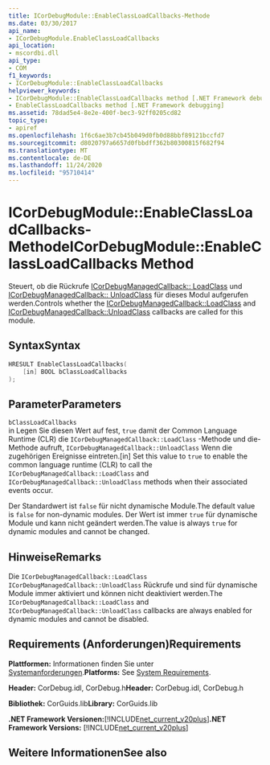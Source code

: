```yaml
---
title: ICorDebugModule::EnableClassLoadCallbacks-Methode
ms.date: 03/30/2017
api_name:
- ICorDebugModule.EnableClassLoadCallbacks
api_location:
- mscordbi.dll
api_type:
- COM
f1_keywords:
- ICorDebugModule::EnableClassLoadCallbacks
helpviewer_keywords:
- ICorDebugModule::EnableClassLoadCallbacks method [.NET Framework debugging]
- EnableClassLoadCallbacks method [.NET Framework debugging]
ms.assetid: 78dad5e4-8e2e-400f-bec3-92ff0205cd82
topic_type:
- apiref
ms.openlocfilehash: 1f6c6ae3b7cb45b049d0fb0d88bbf89121bccfd7
ms.sourcegitcommit: d8020797a6657d0fbbdff362b80300815f682f94
ms.translationtype: MT
ms.contentlocale: de-DE
ms.lasthandoff: 11/24/2020
ms.locfileid: "95710414"
---
```

# <a name="icordebugmoduleenableclassloadcallbacks-method"></a><span data-ttu-id="7c940-102">ICorDebugModule::EnableClassLoadCallbacks-Methode</span><span class="sxs-lookup"><span data-stu-id="7c940-102">ICorDebugModule::EnableClassLoadCallbacks Method</span></span>

<span data-ttu-id="7c940-103">Steuert, ob die Rückrufe [ICorDebugManagedCallback:: LoadClass](icordebugmanagedcallback-loadclass-method.md) und [ICorDebugManagedCallback:: UnloadClass](icordebugmanagedcallback-unloadclass-method.md) für dieses Modul aufgerufen werden.</span><span class="sxs-lookup"><span data-stu-id="7c940-103">Controls whether the [ICorDebugManagedCallback::LoadClass](icordebugmanagedcallback-loadclass-method.md) and [ICorDebugManagedCallback::UnloadClass](icordebugmanagedcallback-unloadclass-method.md) callbacks are called for this module.</span></span>  
  
## <a name="syntax"></a><span data-ttu-id="7c940-104">Syntax</span><span class="sxs-lookup"><span data-stu-id="7c940-104">Syntax</span></span>  
  
```cpp  
HRESULT EnableClassLoadCallbacks(  
    [in] BOOL bClassLoadCallbacks  
);  
```  
  
## <a name="parameters"></a><span data-ttu-id="7c940-105">Parameter</span><span class="sxs-lookup"><span data-stu-id="7c940-105">Parameters</span></span>  

 `bClassLoadCallbacks`  
 <span data-ttu-id="7c940-106">in Legen Sie diesen Wert auf fest, `true` damit der Common Language Runtime (CLR) die `ICorDebugManagedCallback::LoadClass` -Methode und die-Methode aufruft, `ICorDebugManagedCallback::UnloadClass` Wenn die zugehörigen Ereignisse eintreten.</span><span class="sxs-lookup"><span data-stu-id="7c940-106">[in] Set this value to `true` to enable the common language runtime (CLR) to call the `ICorDebugManagedCallback::LoadClass` and `ICorDebugManagedCallback::UnloadClass` methods when their associated events occur.</span></span>  
  
 <span data-ttu-id="7c940-107">Der Standardwert ist `false` für nicht dynamische Module.</span><span class="sxs-lookup"><span data-stu-id="7c940-107">The default value is `false` for non-dynamic modules.</span></span> <span data-ttu-id="7c940-108">Der Wert ist immer `true` für dynamische Module und kann nicht geändert werden.</span><span class="sxs-lookup"><span data-stu-id="7c940-108">The value is always `true` for dynamic modules and cannot be changed.</span></span>  
  
## <a name="remarks"></a><span data-ttu-id="7c940-109">Hinweise</span><span class="sxs-lookup"><span data-stu-id="7c940-109">Remarks</span></span>  

 <span data-ttu-id="7c940-110">Die `ICorDebugManagedCallback::LoadClass` `ICorDebugManagedCallback::UnloadClass` Rückrufe und sind für dynamische Module immer aktiviert und können nicht deaktiviert werden.</span><span class="sxs-lookup"><span data-stu-id="7c940-110">The `ICorDebugManagedCallback::LoadClass` and `ICorDebugManagedCallback::UnloadClass` callbacks are always enabled for dynamic modules and cannot be disabled.</span></span>  
  
## <a name="requirements"></a><span data-ttu-id="7c940-111">Requirements (Anforderungen)</span><span class="sxs-lookup"><span data-stu-id="7c940-111">Requirements</span></span>  

 <span data-ttu-id="7c940-112">**Plattformen:** Informationen finden Sie unter [Systemanforderungen](../../get-started/system-requirements.md).</span><span class="sxs-lookup"><span data-stu-id="7c940-112">**Platforms:** See [System Requirements](../../get-started/system-requirements.md).</span></span>  
  
 <span data-ttu-id="7c940-113">**Header:** CorDebug.idl, CorDebug.h</span><span class="sxs-lookup"><span data-stu-id="7c940-113">**Header:** CorDebug.idl, CorDebug.h</span></span>  
  
 <span data-ttu-id="7c940-114">**Bibliothek:** CorGuids.lib</span><span class="sxs-lookup"><span data-stu-id="7c940-114">**Library:** CorGuids.lib</span></span>  
  
 <span data-ttu-id="7c940-115">**.NET Framework Versionen:**[!INCLUDE[net_current_v20plus](../../../../includes/net-current-v20plus-md.md)]</span><span class="sxs-lookup"><span data-stu-id="7c940-115">**.NET Framework Versions:** [!INCLUDE[net_current_v20plus](../../../../includes/net-current-v20plus-md.md)]</span></span>  
  
## <a name="see-also"></a><span data-ttu-id="7c940-116">Weitere Informationen</span><span class="sxs-lookup"><span data-stu-id="7c940-116">See also</span></span>
